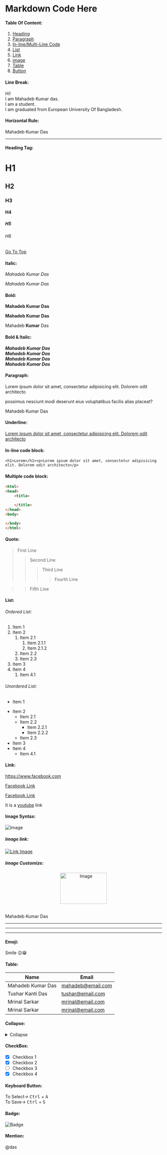 # Markdown Code Here
<!--Markdown Comment-->

#### Table Of Content:
1. [Heading](#link1)
1. [Paragraph](#link2)
1. [In-line/Multi-Line Code](#link3)
1. [List](#link4)
1. [Link](#link5)
1. [image](#link6)
1. [Table](#link7)
1. [Button](#link8)

#### Line Break:
Hi!<br/>
I am Mahadeb Kumar das.  
I am a student.  
I am graduated from European University Of Bangladesh.

#### Horizontal Rule:
Mahadeb Kumar Das
___


<a name="link1"></a>
#### Heading Tag: 
# H1
## H2
### H3
#### H4
##### H5
###### H6
<a href="#">Go To Top</a>
#### Italic:
_Mahadeb Kumar Das_

*Mahadeb Kumar Das*

#### Bold:
**Mahadeb Kumar Das**

__Mahadeb Kumar Das__

Mahadeb __Kumar__ Das

#### Bold & Italic:
**_Mahadeb Kumar Das_**<br/>
_**Mahadeb Kumar Das**_<br/>
***Mahadeb Kumar Das***  
___Mahadeb Kumar Das___


<a name="link2"></a>
#### Paragraph:
<p>Lorem ipsum dolor sit amet, consectetur adipisicing elit. Dolorem odit architecto</p><p>possimus nesciunt modi deserunt eius voluptatibus facilis alias placeat?</p>Mahadeb Kumar Das

#### Underline:
<u>Lorem ipsum dolor sit amet, consectetur adipisicing elit. Dolorem odit architecto</u>


<a name="link3"></a>
#### In-line code block:
`<h1>Lorem</h1><p>Lorem ipsum dolor sit amet, consectetur adipisicing elit. Dolorem odit architecto</p>`

#### Multiple code block:
```html
<html>
<head>
    <title>

    </title>
</head>
<body>

</body>
</html>
```
#### Quote:
>First Line
>>Second Line
>>>Third Line
>>>>Fourth Line

>>Fifth Line


<a name="link4"></a>
#### List:
###### Ordered List:
1. Item 1
2. Item 2
   1. Item 2.1
      1. Item 2.1.1
      1. Item 2.1.2
   1. Item 2.2
   1. Item 2.3
3. Item 3
4. Item 4
   1. Item 4.1

###### Unordered List:
* Item 1
+ Item 2
   - Item 2.1
   - Item 2.2
     - Item 2.2.1
     - Item 2.2.2
   - Item 2.3
+ Item 3
+ Item 4
   - Item 4.1


<a name="link5"></a>
#### Link:
https://www.facebook.com

[Facebook Link](https://www.facebook.com)

[Facebook Link](https://www.facebook.com "Facebook")

It is a [youtube] link

[youtube]:https://www.facebook.com "Click here"


<a name="link6"></a>
#### Image Syntax:
![Image](./img/worldcup.JPG "World Cup Fixture")

  ##### Image link:
[![Link Image](./img/worldcup.JPG "Link Image")](https://www.facebook.com)

  ##### Image Customize:
  <div align="center">
   <img src="./img/worldcup.JPG" alt="Image" height="100px" width="150px">
  </div>

<br/>

Mahadeb Kumar Das  
***
---
___

#### Emoji:
Smile 😉😁


<a name="link7"></a>
#### Table:
| Name | Email |
|------|--------|
|Mahadeb Kumar Das|mahadeb@email.com|
|Tushar Kanti Das|tushar@email.com|
|Mrinal Sarkar|mrinal@email.com|
|Mrinal Sarkar|mrinal@email.com|

#### Collapse:
<details>
  <summary>Collapse</summary>

  ## About Lorem
  Lorem ipsum dolor sit amet, consectetur adipisicing elit. Dolorem odit architecto</p><p>possimus nesciunt modi deserunt eius voluptatibus facilis alias placeat
</details>

#### CheckBox:
- [X] Checkbox 1
- [x] Checkbox 2
- [ ] Checkbox 3
- [x] Checkbox 4

<a name="link8"></a>
#### Keyboard Button:
To Select-> <kbd>Ctrl</kbd> + <kbd>A</kbd><br/>
To Save-> <kbd>Ctrl</kbd> + <kbd>S</kbd>

#### Badge:
![Badge](https://img.shields.io/badge/Das-Markdown-lightgrey)

#### Mention:
@das

